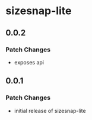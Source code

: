 # sizesnap-lite

## 0.0.2

### Patch Changes

- exposes api

## 0.0.1

### Patch Changes

- initial release of sizesnap-lite
